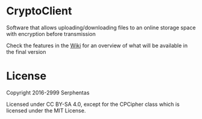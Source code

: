 # CryptoClient
Software that allows uploading/downloading files to an online storage space with encryption before transmission

Check the features in the [Wiki](https://github.com/Serphentas/CryptoClient/wiki) for an overview of what will be available in the final version

# License
Copyright 2016-2999 Serphentas

Licensed under CC BY-SA 4.0, except for the CPCipher class which is licensed under the MIT License.
